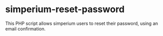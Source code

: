 simperium-reset-password
========================

This PHP script allows simperium users to reset their password, using an email confirmation.
